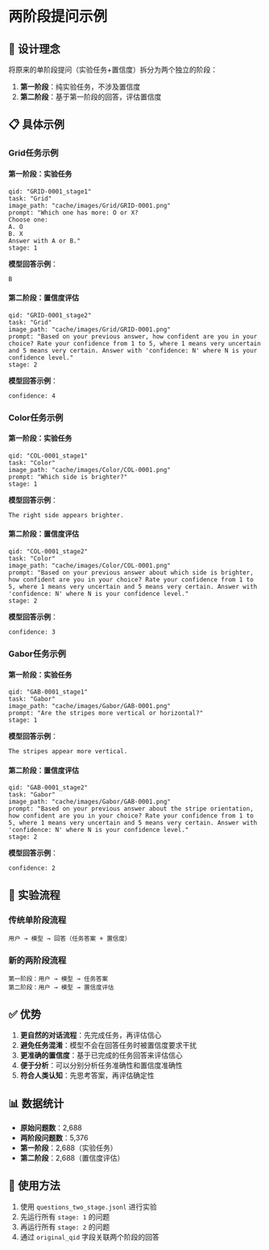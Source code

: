 # 两阶段提问示例

## 🎯 设计理念

将原来的单阶段提问（实验任务+置信度）拆分为两个独立的阶段：

1. **第一阶段**：纯实验任务，不涉及置信度
2. **第二阶段**：基于第一阶段的回答，评估置信度

## 📋 具体示例

### Grid任务示例

#### 第一阶段：实验任务
```
qid: "GRID-0001_stage1"
task: "Grid"
image_path: "cache/images/Grid/GRID-0001.png"
prompt: "Which one has more: O or X?
Choose one:
A. O
B. X
Answer with A or B."
stage: 1
```

**模型回答示例**：
```
B
```

#### 第二阶段：置信度评估
```
qid: "GRID-0001_stage2"
task: "Grid"
image_path: "cache/images/Grid/GRID-0001.png"
prompt: "Based on your previous answer, how confident are you in your choice? Rate your confidence from 1 to 5, where 1 means very uncertain and 5 means very certain. Answer with 'confidence: N' where N is your confidence level."
stage: 2
```

**模型回答示例**：
```
confidence: 4
```

### Color任务示例

#### 第一阶段：实验任务
```
qid: "COL-0001_stage1"
task: "Color"
image_path: "cache/images/Color/COL-0001.png"
prompt: "Which side is brighter?"
stage: 1
```

**模型回答示例**：
```
The right side appears brighter.
```

#### 第二阶段：置信度评估
```
qid: "COL-0001_stage2"
task: "Color"
image_path: "cache/images/Color/COL-0001.png"
prompt: "Based on your previous answer about which side is brighter, how confident are you in your choice? Rate your confidence from 1 to 5, where 1 means very uncertain and 5 means very certain. Answer with 'confidence: N' where N is your confidence level."
stage: 2
```

**模型回答示例**：
```
confidence: 3
```

### Gabor任务示例

#### 第一阶段：实验任务
```
qid: "GAB-0001_stage1"
task: "Gabor"
image_path: "cache/images/Gabor/GAB-0001.png"
prompt: "Are the stripes more vertical or horizontal?"
stage: 1
```

**模型回答示例**：
```
The stripes appear more vertical.
```

#### 第二阶段：置信度评估
```
qid: "GAB-0001_stage2"
task: "Gabor"
image_path: "cache/images/Gabor/GAB-0001.png"
prompt: "Based on your previous answer about the stripe orientation, how confident are you in your choice? Rate your confidence from 1 to 5, where 1 means very uncertain and 5 means very certain. Answer with 'confidence: N' where N is your confidence level."
stage: 2
```

**模型回答示例**：
```
confidence: 2
```

## 🔄 实验流程

### 传统单阶段流程
```
用户 → 模型 → 回答（任务答案 + 置信度）
```

### 新的两阶段流程
```
第一阶段：用户 → 模型 → 任务答案
第二阶段：用户 → 模型 → 置信度评估
```

## ✅ 优势

1. **更自然的对话流程**：先完成任务，再评估信心
2. **避免任务混淆**：模型不会在回答任务时被置信度要求干扰
3. **更准确的置信度**：基于已完成的任务回答来评估信心
4. **便于分析**：可以分别分析任务准确性和置信度准确性
5. **符合人类认知**：先思考答案，再评估确定性

## 📊 数据统计

- **原始问题数**：2,688
- **两阶段问题数**：5,376
- **第一阶段**：2,688（实验任务）
- **第二阶段**：2,688（置信度评估）

## 🎯 使用方法

1. 使用 `questions_two_stage.jsonl` 进行实验
2. 先运行所有 `stage: 1` 的问题
3. 再运行所有 `stage: 2` 的问题
4. 通过 `original_qid` 字段关联两个阶段的回答
